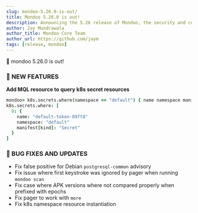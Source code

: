 ```yaml
---
slug: mondoo-5.26.0-is-out/
title: Mondoo 5.26.0 is out!
description: Announcing the 5.26 release of Mondoo, the security and compliance platform that prioritizes risks that matter most in your infrastructure.
author: Jay Mundrawala
author_title: Mondoo Core Team
author_url: https://github.com/jaym
tags: [release, mondoo]
---
```


🥳 mondoo 5.26.0 is out!

### 🎉 NEW FEATURES

**Add MQL resource to query k8s secret resources**

```coffeescript
mondoo> k8s.secrets.where(namespace == "default") { name namespace manifest["kind"] }
k8s.secrets.where: [
  0: {
    name: "default-token-89ft8"
    namespace: "default"
    manifest[kind]: "Secret"
  }
]
```

### 🐛 BUG FIXES AND UPDATES

- Fix false positive for Debian `postgresql-common` advisory
- Fix issue where first keystroke was ignored by pager when running `mondoo scan`
- Fix case where APK versions where not compared properly when prefixed with epochs
- Fix pager to work with `more`
- Fix k8s namespace resource instantiation
